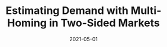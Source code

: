 ---
title: "Estimating Demand with Multi-Homing in Two-Sided Markets"
collection: publications
permalink: https://research.tilburguniversity.edu/en/publications/estimating-demand-with-multi-homing-in-two-sided-markets/?_ga=2.94641370.775583637.1632757749-1476435999.1632757747
excerpt: 'We empirically investigate the relevance of multi-homing in two-sided markets. First, we build a micro-founded structural econometric model that encompasses demand for differentiated products and allows for multi-homing on both sides of the market. We then use an original dataset on the Italian daily newspaper market that includes information on double-homing by readers to estimate readers’ and advertisers’ demand. The results show that an econometric model that does not allow for multihoming is likely to produce biased estimates of demand on both sides of the market. In particular, on the reader side, accounting for multi-homing helps to recognize complementarity between products; on the advertising side, it allows to measure to what extent advertising demand depends on the shares of exclusive and overlapping readers.'
category: "Ongoing"
date: 2021-05-01
coauthors: "With Pauline Affeldt, Elena Argentesi and Lapo Filistrucchi"
---
